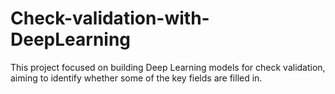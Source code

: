# Check-validation-with-DeepLearning
This project focused on building Deep Learning models for check validation, aiming to identify whether some of the key fields are filled in.
